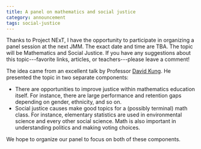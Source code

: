 ```yaml
---
title: A panel on mathematics and social justice
category: announcement
tags: social-justice
---
```


Thanks to Project NExT, I have the opportunity to participate in organizing a panel session at the next JMM.  The exact date and time are TBA.  The topic will be Mathematics and Social Justice.  If you have any suggestions about this topic---favorite links, articles, or teachers---please leave a comment!<!--more-->

The idea came from an excellent talk by Professor [David Kung](http://faculty.smcm.edu/dtkung).  He presented the topic in two separate components:

* There are opportunities to improve justice within mathematics education itself.  For instance, there are large performance and retention gaps depending on gender, ethnicity, and so on.
* Social justice causes make good topics for a (possibly terminal) math class.  For instance, elementary statistics are used in environmental science and every other social science.  Math is also important in understanding politics and making voting choices.

We hope to organize our panel to focus on both of these components.
